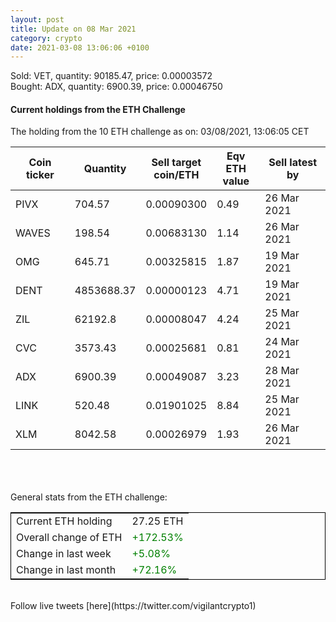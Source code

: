 ```yaml
---
layout: post
title: Update on 08 Mar 2021
category: crypto
date: 2021-03-08 13:06:06 +0100
---
```

<!-- Global site tag (gtag.js) - Google Analytics -->
<script async src="https://www.googletagmanager.com/gtag/js?id=UA-103831149-5"></script>
<script>
  window.dataLayer = window.dataLayer || [];
  function gtag(){dataLayer.push(arguments);}
  gtag('js', new Date());

  gtag('config', 'UA-103831149-5');
</script>
Sold: VET, quantity:     90185.47, price:   0.00003572<br>Bought: ADX, quantity:      6900.39, price:   0.00046750<br>

#### Current holdings from the ETH Challenge

The holding from the 10 ETH challenge as on: 03/08/2021, 13:06:05 CET

|Coin ticker|Quantity|Sell target<br>coin/ETH|Eqv ETH<br>value|Sell latest by|
|-----------|--------|-----------|-----------|--------------|
PIVX|704.57|  0.00090300|0.49|26 Mar 2021|
WAVES|198.54|  0.00683130|1.14|26 Mar 2021|
OMG|645.71|  0.00325815|1.87|19 Mar 2021|
DENT|4853688.37|  0.00000123|4.71|19 Mar 2021|
ZIL|62192.8|  0.00008047|4.24|25 Mar 2021|
CVC|3573.43|  0.00025681|0.81|24 Mar 2021|
ADX|6900.39|  0.00049087|3.23|28 Mar 2021|
LINK|520.48|  0.01901025|8.84|25 Mar 2021|
XLM|8042.58|  0.00026979|1.93|26 Mar 2021|

<br>
<br>
<br>
General stats from the ETH challenge:

<table style="border:1px solid black;margin-left:auto;margin-right:auto;">
	<tbody>
	<tr>
		<td>Current ETH holding</td>
		<td>     27.25 ETH</td>
	</tr>
	<tr>
		<td>Overall change of ETH</td>
		<td><font color="green">+172.53%</font></td>
	</tr>
	<tr>
		<td>Change in last week</td>
		<td><font color="green">+5.08%</font></td>
	</tr>
	<tr>
		<td>Change in last month</td>
		<td><font color="green">+72.16%</font></td>
	</tr>
	</tbody>
</table>

<br>
Follow live tweets [here](https://twitter.com/vigilantcrypto1)
<br>
<br>